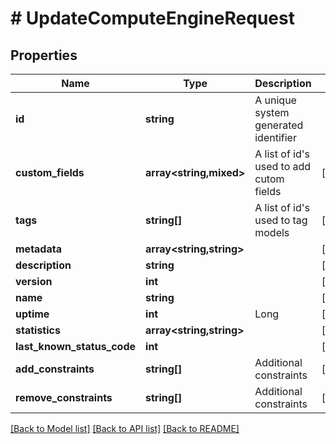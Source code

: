# # UpdateComputeEngineRequest

## Properties

Name | Type | Description | Notes
------------ | ------------- | ------------- | -------------
**id** | **string** | A unique system generated identifier |
**custom_fields** | **array<string,mixed>** | A list of id&#39;s used to add cutom fields | [optional]
**tags** | **string[]** | A list of id&#39;s used to tag models | [optional]
**metadata** | **array<string,string>** |  | [optional]
**description** | **string** |  | [optional]
**version** | **int** |  | [optional]
**name** | **string** |  | [optional]
**uptime** | **int** | Long | [optional]
**statistics** | **array<string,string>** |  | [optional]
**last_known_status_code** | **int** |  | [optional]
**add_constraints** | **string[]** | Additional constraints | [optional]
**remove_constraints** | **string[]** | Additional constraints | [optional]

[[Back to Model list]](../../README.md#models) [[Back to API list]](../../README.md#endpoints) [[Back to README]](../../README.md)

